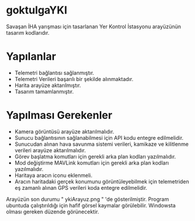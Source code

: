 # goktulgaYKI
Savaşan İHA yarışması için tasarlanan Yer Kontrol İstasyonu arayüzünün tasarım kodlarıdır.
# Yapılanlar
   + Telemetri bağlantısı sağlanmıştır.
   + Telemetri Verileri başarılı bir şekilde alınmaktadır.
   + Harita arayüze aktarılmıştır.
   + Tasarım tamamlanmıştır.
# Yapılması Gerekenler
   - Kamera görüntüsü arayüze aktarılmalıdır.
   - Sunucu bağlantısının sağlanabilmesi için API kodu entegre edilmelidir.
   - Sunucudan alınan hava savunma sistemi verileri, kamikaze ve kilitlenme verileri arayüze aktarılmalıdır.
   - Görev başlatma komutları için gerekli arka plan kodları yazılmalıdır.
   - Mod değiştirme MAVLink komutları için gerekli arka plan  kodları yazılmalıdır.
   - Haritaya aracın iconu eklenmeli.
   - Aracın haritadaki gerçek konumunu görüntüleyebilmek için telemetriden eş zamanlı alınan GPS verileri koda entegre edilmelidir.

Arayüzün son durumu " ykiArayuz.png " 'de gösterilmiştir. Program ubuntuda çalıştırıldığı için hafif görsel kaymalar görülebilir. Windowsta olması gereken düzende görünecektir.

